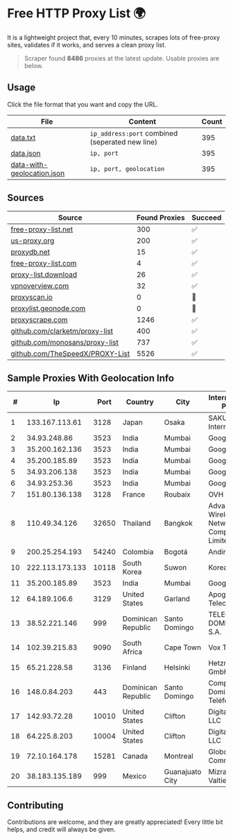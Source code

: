 
# Free HTTP Proxy List 🌍

It is a lightweight project that, every 10 minutes, scrapes lots of free-proxy sites, validates if it works, and serves a clean proxy list.


> Scraper found **8486** proxies at the latest update. Usable proxies are below.

## Usage

Click the file format that you want and copy the URL.


|File|Content|Count|
|----|-------|-----|
|[data.txt](https://raw.githubusercontent.com/themiralay/Proxy-List-World/master/data.txt)|`ip_address:port` combined (seperated new line)|395|
|[data.json](https://raw.githubusercontent.com/themiralay/Proxy-List-World/master/data.json)|`ip, port`|395|
|[data-with-geolocation.json](https://raw.githubusercontent.com/themiralay/Proxy-List-World/master/data-with-geolocation.json)|`ip, port, geolocation`|395|

## Sources

|Source|Found Proxies|Succeed|
|------|-------------|-------|
|[free-proxy-list.net](https://free-proxy-list.net)|300|✅|
|[us-proxy.org](https://www.us-proxy.org)|200|✅|
|[proxydb.net](http://proxydb.net)|15|✅|
|[free-proxy-list.com](https://free-proxy-list.com/?page=&port=&type%5B%5D=http&type%5B%5D=https&up_time=0&search=Search)|4|✅|
|[proxy-list.download](https://www.proxy-list.download/HTTP)|26|✅|
|[vpnoverview.com](https://vpnoverview.com/privacy/anonymous-browsing/free-proxy-servers)|32|✅|
|[proxyscan.io](https://www.proxyscan.io)|0|🚫|
|[proxylist.geonode.com](https://proxylist.geonode.com/api/proxy-list?limit=300&page=1&sort_by=lastChecked&sort_type=desc&protocols=http,https)|0|🚫|
|[proxyscrape.com](https://api.proxyscrape.com/v2/?request=displayproxies&protocol=http&timeout=10000&country=all&ssl=all&anonymity=all)|1246|✅|
|[github.com/clarketm/proxy-list](https://raw.githubusercontent.com/clarketm/proxy-list/master/proxy-list-raw.txt)|400|✅|
|[github.com/monosans/proxy-list](https://raw.githubusercontent.com/monosans/proxy-list/main/proxies/http.txt)|737|✅|
|[github.com/TheSpeedX/PROXY-List](https://raw.githubusercontent.com/TheSpeedX/PROXY-List/master/http.txt)|5526|✅|


## Sample Proxies With Geolocation Info

|#|Ip|Port|Country|City|Internet Service Provider|
|-|--|----|-------|----|-------------------------|
|1|133.167.113.61|3128|Japan|Osaka|SAKURA Internet Inc.|
|2|34.93.248.86|3523|India|Mumbai|Google LLC|
|3|35.200.162.136|3523|India|Mumbai|Google LLC|
|4|35.200.185.89|3523|India|Mumbai|Google LLC|
|5|34.93.206.138|3523|India|Mumbai|Google LLC|
|6|34.93.253.36|3523|India|Mumbai|Google LLC|
|7|151.80.136.138|3128|France|Roubaix|OVH SAS|
|8|110.49.34.126|32650|Thailand|Bangkok|Advanced Wireless Network Company Limited|
|9|200.25.254.193|54240|Colombia|Bogotá|Andinet ON Line|
|10|222.113.173.133|10118|South Korea|Suwon|Korea Telecom|
|11|35.200.185.89|3523|India|Mumbai|Google LLC|
|12|64.189.106.6|3129|United States|Garland|Apogee Telecom Inc.|
|13|38.52.221.146|999|Dominican Republic|Santo Domingo|TELECABLE DOMINICANO, S.A.|
|14|102.39.215.83|9090|South Africa|Cape Town|Vox Telecom|
|15|65.21.228.58|3136|Finland|Helsinki|Hetzner Online GmbH|
|16|148.0.84.203|443|Dominican Republic|Santo Domingo|Compañía Dominicana de Teléfonos S. A.|
|17|142.93.72.28|10010|United States|Clifton|DigitalOcean, LLC|
|18|64.225.8.203|10004|United States|Clifton|DigitalOcean, LLC|
|19|72.10.164.178|15281|Canada|Montreal|GloboTech Communications|
|20|38.183.135.189|999|Mexico|Guanajuato City|Mizraim Valtierra Espino|



## Contributing

Contributions are welcome, and they are greatly appreciated! Every
little bit helps, and credit will always be given.

